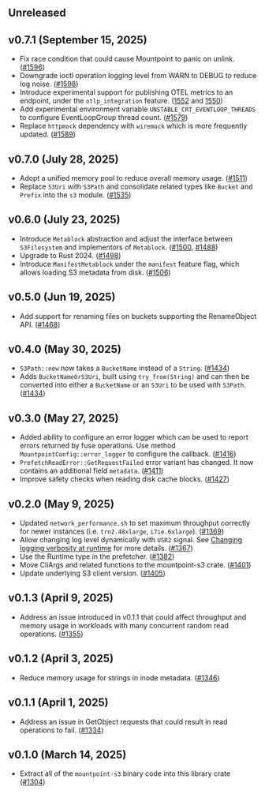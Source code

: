 ## Unreleased

## v0.7.1 (September 15, 2025)

* Fix race condition that could cause Mountpoint to panic on unlink. ([#1596](https://github.com/awslabs/mountpoint-s3/pull/1596))
* Downgrade ioctl operation logging level from WARN to DEBUG to reduce log noise. ([#1598](https://github.com/awslabs/mountpoint-s3/pull/1598))
* Introduce experimental support for publishing OTEL metrics to an endpoint, under the `otlp_integration` feature. ([1552](https://github.com/awslabs/mountpoint-s3/pull/1552) and [1550](https://github.com/awslabs/mountpoint-s3/pull/1550))
* Add experimental environment variable `UNSTABLE_CRT_EVENTLOOP_THREADS` to configure EventLoopGroup thread count. ([#1579](https://github.com/awslabs/mountpoint-s3/pull/1579))
* Replace `httpmock` dependency with `wiremock` which is more frequently updated. ([#1589](https://github.com/awslabs/mountpoint-s3/pull/1589))

## v0.7.0 (July 28, 2025)

* Adopt a unified memory pool to reduce overall memory usage. ([#1511](https://github.com/awslabs/mountpoint-s3/pull/1511))
* Replace `S3Uri` with `S3Path` and consolidate related types like `Bucket` and `Prefix` into the `s3` module.
  ([#1535](https://github.com/awslabs/mountpoint-s3/pull/1535))

## v0.6.0 (July 23, 2025)

* Introduce `Metablock` abstraction and adjust the interface between `S3Filesystem` and implementors of `Metablock`. ([#1500](https://github.com/awslabs/mountpoint-s3/pull/1500), [#1488](https://github.com/awslabs/mountpoint-s3/pull/1488))
* Upgrade to Rust 2024. ([#1498](https://github.com/awslabs/mountpoint-s3/pull/1498))
* Introduce `ManifestMetablock` under the `manifest` feature flag, which allows loading S3 metadata from disk. ([#1506](https://github.com/awslabs/mountpoint-s3/pull/1506))

## v0.5.0 (Jun 19, 2025)

* Add support for renaming files on buckets supporting the RenameObject API. ([#1468](https://github.com/awslabs/mountpoint-s3/pull/1468))

## v0.4.0 (May 30, 2025)

* `S3Path::new` now takes a `BucketName` instead of a `String`. ([#1434](https://github.com/awslabs/mountpoint-s3/pull/1434))
* Adds `BucketNameOrS3Uri`, built using `try_from(String)` and can then be converted into either a `BucketName` or an `S3Uri` to be used with `S3Path`. ([#1434](https://github.com/awslabs/mountpoint-s3/pull/1434))

## v0.3.0 (May 27, 2025)

* Added ability to configure an error logger which can be used to report errors returned by fuse operations. Use method `MountpointConfig::error_logger` to configure the callback. ([#1416](https://github.com/awslabs/mountpoint-s3/pull/1416))
* `PrefetchReadError::GetRequestFailed` error variant has changed. It now contains an additional field `metadata`. ([#1411](https://github.com/awslabs/mountpoint-s3/pull/1411))
* Improve safety checks when reading disk cache blocks. ([#1427](https://github.com/awslabs/mountpoint-s3/pull/1427))

## v0.2.0 (May 9, 2025)

* Updated `network_performance.sh` to set maximum throughput correctly for newer instances (i.e. `trn2.48xlarge`, `i7ie.6xlarge`).
  ([#1369](https://github.com/awslabs/mountpoint-s3/pull/1369))
* Allow changing log level dynamically with `USR2` signal. See [Changing logging verbosity at runtime](https://github.com/awslabs/mountpoint-s3/blob/main/doc/LOGGING.md#changing-logging-verbosity-at-runtime) for more details. ([#1367](https://github.com/awslabs/mountpoint-s3/pull/1367))
* Use the Runtime type in the prefetcher. ([#1382](https://github.com/awslabs/mountpoint-s3/pull/1382))
* Move CliArgs and related functions to the mountpoint-s3 crate. ([#1401](https://github.com/awslabs/mountpoint-s3/pull/1401))
* Update underlying S3 client version. ([#1405](https://github.com/awslabs/mountpoint-s3/pull/1405/))

## v0.1.3 (April 9, 2025)

* Address an issue introduced in v0.1.1 that could affect throughput and memory usage in
  workloads with many concurrent random read operations.
  ([#1355](https://github.com/awslabs/mountpoint-s3/pull/1355))

## v0.1.2 (April 3, 2025)

* Reduce memory usage for strings in inode metadata.
  ([#1346](https://github.com/awslabs/mountpoint-s3/pull/1346))

## v0.1.1 (April 1, 2025)

* Address an issue in GetObject requests that could result in read operations to fail.
  ([#1334](https://github.com/awslabs/mountpoint-s3/pull/1334))

## v0.1.0 (March 14, 2025)

* Extract all of the `mountpoint-s3` binary code into this library crate
  ([#1304](https://github.com/awslabs/mountpoint-s3/pull/1304))
